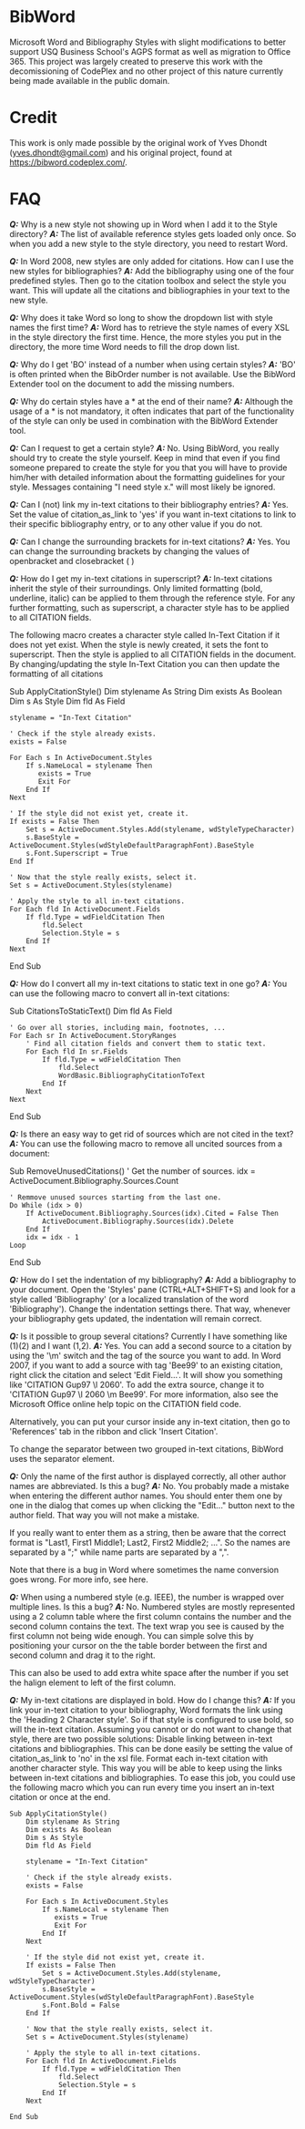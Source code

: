 # BibWord
Microsoft Word and Bibliography Styles with slight modifications to better support USQ Business School's AGPS format as well as migration to Office 365. This project was largely created to preserve this work with the decomissioning of CodePlex and no other project of this nature currently being made available in the public domain.

# Credit
This work is only made possible by the original work of Yves Dhondt (yves.dhondt@gmail.com) and his original project, found at https://bibword.codeplex.com/.

# FAQ 
***Q:*** Why is a new style not showing up in Word when I add it to the Style directory?
***A:*** The list of available reference styles gets loaded only once. So when you add a new style to the style directory, you need to restart Word.


***Q:*** In Word 2008, new styles are only added for citations. How can I use the new styles for bibliographies?
***A:*** Add the bibliography using one of the four predefined styles. Then go to the citation toolbox and select the style you want. This will update all the citations and bibliographies in your text to the new style.


***Q:*** Why does it take Word so long to show the dropdown list with style names the first time?
***A:*** Word has to retrieve the style names of every XSL in the style directory the first time. Hence, the more styles you put in the directory, the more time Word needs to fill the drop down list.


***Q:*** Why do I get 'BO' instead of a number when using certain styles?
***A:*** 'BO' is often printed when the BibOrder number is not available. Use the BibWord Extender tool on the document to add the missing numbers.


***Q:*** Why do certain styles have a * at the end of their name?
***A:*** Although the usage of a * is not mandatory, it often indicates that part of the functionality of the style can only be used in combination with the BibWord Extender tool.


***Q:*** Can I request to get a certain style?
***A:*** No. Using BibWord, you really should try to create the style yourself. Keep in mind that even if you find someone prepared to create the style for you that you will have to provide him/her with detailed information about the formatting guidelines for your style. Messages containing "I need style x." will most likely be ignored.


***Q:*** Can I (not) link my in-text citations to their bibliography entries?
***A:*** Yes. Set the value of citation_as_link to 'yes' if you want in-text citations to link to their specific bibliography entry, or to any other value if you do not.


***Q:*** Can I change the surrounding brackets for in-text citations?
***A:*** Yes. You can change the surrounding brackets by changing the values of openbracket and closebracket
<openbracket>(</openbracket>
<closebracket>)</closebracket>

***Q:*** How do I get my in-text citations in superscript?
***A:*** In-text citations inherit the style of their surroundings. Only limited formatting (bold, underline, italic) can be applied to them through the reference style. For any further formatting, such as superscript, a character style has to be applied to all CITATION fields.

The following macro creates a character style called In-Text Citation if it does not yet exist. When the style is newly created, it sets the font to superscript. Then the style is applied to all CITATION fields in the document. By changing/updating the style In-Text Citation you can then update the formatting of all citations

Sub ApplyCitationStyle()
    Dim stylename As String
    Dim exists As Boolean
    Dim s As Style
    Dim fld As Field
                
    stylename = "In-Text Citation"
        
    ' Check if the style already exists.
    exists = False
        
    For Each s In ActiveDocument.Styles
        If s.NameLocal = stylename Then
           exists = True
           Exit For
        End If
    Next
    
    ' If the style did not exist yet, create it.
    If exists = False Then
        Set s = ActiveDocument.Styles.Add(stylename, wdStyleTypeCharacter)
        s.BaseStyle = ActiveDocument.Styles(wdStyleDefaultParagraphFont).BaseStyle
        s.Font.Superscript = True
    End If
    
    ' Now that the style really exists, select it.
    Set s = ActiveDocument.Styles(stylename)
     
    ' Apply the style to all in-text citations.
    For Each fld In ActiveDocument.Fields
        If fld.Type = wdFieldCitation Then
            fld.Select
            Selection.Style = s
        End If
    Next

End Sub

***Q:*** How do I convert all my in-text citations to static text in one go?
***A:*** You can use the following macro to convert all in-text citations:

Sub CitationsToStaticText()
    Dim fld As Field
            
    ' Go over all stories, including main, footnotes, ...
    For Each sr In ActiveDocument.StoryRanges
        ' Find all citation fields and convert them to static text.
        For Each fld In sr.Fields
            If fld.Type = wdFieldCitation Then
                fld.Select
                WordBasic.BibliographyCitationToText
            End If
        Next
    Next

End Sub

***Q:*** Is there an easy way to get rid of sources which are not cited in the text?
***A:*** You can use the following macro to remove all uncited sources from a document:

Sub RemoveUnusedCitations()
    ' Get the number of sources.
    idx = ActiveDocument.Bibliography.Sources.Count
    
    ' Remmove unused sources starting from the last one.
    Do While (idx > 0)
        If ActiveDocument.Bibliography.Sources(idx).Cited = False Then
            ActiveDocument.Bibliography.Sources(idx).Delete
        End If
        idx = idx - 1
    Loop
End Sub

***Q:*** How do I set the indentation of my bibliography?
***A:*** Add a bibliography to your document. Open the 'Styles' pane (CTRL+ALT+SHIFT+S) and look for a style called 'Bibliography' (or a localized translation of the word 'Bibliography'). Change the indentation settings there. That way, whenever your bibliography gets updated, the indentation will remain correct.


***Q:*** Is it possible to group several citations? Currently I have something like (1)(2) and I want (1,2).
***A:*** Yes. You can add a second source to a citation by using the '\m' switch and the tag of the source you want to add. In Word 2007, if you want to add a source with tag 'Bee99' to an existing citation, right click the citation and select 'Edit Field...'. It will show you something like 'CITATION Gup97 \l 2060'. To add the extra source, change it to 'CITATION Gup97 \l 2060 \m Bee99'. For more information, also see the Microsoft Office online help topic on the CITATION field code.

Alternatively, you can put your cursor inside any in-text citation, then go to 'References' tab in the ribbon and click 'Insert Citation'.

To change the separator between two grouped in-text citations, BibWord uses the separator element.


***Q:*** Only the name of the first author is displayed correctly, all other author names are abbreviated. Is this a bug?
***A:*** No. You probably made a mistake when entering the different author names. You should enter them one by one in the dialog that comes up when clicking the "Edit..." button next to the author field. That way you will not make a mistake.

If you really want to enter them as a string, then be aware that the correct format is "Last1, First1 Middle1; Last2, First2 Middle2; ...". So the names are separated by a ";" while name parts are separated by a ",".

Note that there is a bug in Word where sometimes the name conversion goes wrong. For more info, see here.


***Q:*** When using a numbered style (e.g. IEEE), the number is wrapped over multiple lines. Is this a bug?
***A:*** No. Numbered styles are mostly represented using a 2 column table where the first column contains the number and the second column contains the text. The text wrap you see is caused by the first column not being wide enough. You can simple solve this by positioning your cursor on the the table border between the first and second column and drag it to the right.

This can also be used to add extra white space after the number if you set the halign element to left of the first column.


***Q:*** My in-text citations are displayed in bold. How do I change this?
***A:*** If you link your in-text citation to your bibliography, Word formats the link using the 'Heading 2 Character style'. So if that style is configured to use bold, so will the in-text citation. Assuming you cannot or do not want to change that style, there are two possible solutions:
Disable linking between in-text citations and bibliographies. This can be done easily be setting the value of citation_as_link to 'no' in the xsl file.
Format each in-text citation with another character style. This way you will be able to keep using the links between in-text citations and bibliographies. To ease this job, you could use the following macro which you can run every time you insert an in-text citation or once at the end.
```visualbasic
Sub ApplyCitationStyle()
    Dim stylename As String
    Dim exists As Boolean
    Dim s As Style
    Dim fld As Field
                
    stylename = "In-Text Citation"
        
    ' Check if the style already exists.
    exists = False
        
    For Each s In ActiveDocument.Styles
        If s.NameLocal = stylename Then
           exists = True
           Exit For
        End If
    Next
    
    ' If the style did not exist yet, create it.
    If exists = False Then
        Set s = ActiveDocument.Styles.Add(stylename, wdStyleTypeCharacter)
        s.BaseStyle = ActiveDocument.Styles(wdStyleDefaultParagraphFont).BaseStyle
        s.Font.Bold = False
    End If
    
    ' Now that the style really exists, select it.
    Set s = ActiveDocument.Styles(stylename)
     
    ' Apply the style to all in-text citations.
    For Each fld In ActiveDocument.Fields
        If fld.Type = wdFieldCitation Then
            fld.Select
            Selection.Style = s
        End If
    Next

End Sub
```
